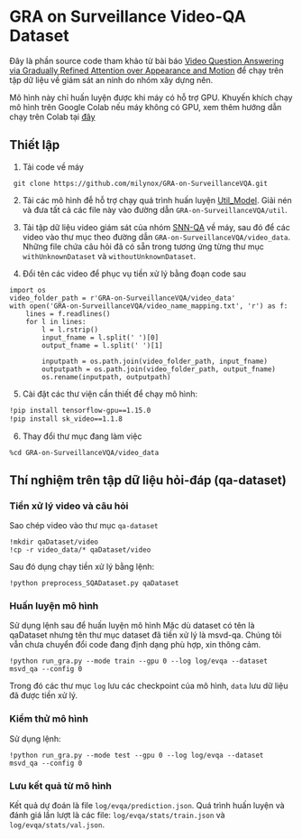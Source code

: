 # GRA on Surveillance Video-QA Dataset

Đây là phần source code tham khảo từ bài báo [Video Question Answering via Gradually Refined Attention over Appearance and Motion](https://dl.acm.org/doi/10.1145/3123266.3123427) để chạy trên tập dữ liệu về giám sát an ninh do nhóm xây dựng nên.

Mô hình này chỉ huấn luyện được khi máy có hỗ trợ GPU. Khuyến khích chạy mô hình trên Google Colab nếu máy không có GPU, xem thêm hướng dẫn chạy trên Colab tại [đây](https://colab.research.google.com/drive/1IRPt2vFcdkDG_xgIP_r7Jghwt41dg_fL?usp=sharing)

## Thiết lập
1. Tải code về máy
```
 git clone https://github.com/milynox/GRA-on-SurveillanceVQA.git
```

2. Tải các mô hình đễ hỗ trợ chạy quá trình huấn luyện [Util_Model](https://drive.google.com/file/d/1-ega9COG7bE3s_KQEZeAStKhgbNaArkj/view?usp=sharing). Giải nén và đưa tất cả các file này vào đường dẫn `GRA-on-SurveillanceVQA/util`.

3. Tải tập dữ liệu video giám sát của nhóm [SNN-QA](https://drive.google.com/file/d/1MuEtb_FVnJFfZ33gPI0SLMcxUoXf50NF/view?usp=sharing) về máy, sau đó để các video vào thư mục theo đường dẫn `GRA-on-SurveillanceVQA/video_data`. Những file chứa câu hỏi đã có sẵn trong tương ứng từng thư mục `withUnknownDataset` và `withoutUnknownDataset`.

4. Đổi tên các video để phục vụ tiền xử lý bằng đoạn code sau
```
import os
video_folder_path = r'GRA-on-SurveillanceVQA/video_data'
with open('GRA-on-SurveillanceVQA/video_name_mapping.txt', 'r') as f:
    lines = f.readlines()
    for l in lines:
        l = l.rstrip()
        input_fname = l.split(' ')[0]
        output_fname = l.split(' ')[1]
                
        inputpath = os.path.join(video_folder_path, input_fname)
        outputpath = os.path.join(video_folder_path, output_fname)
        os.rename(inputpath, outputpath)
```


5. Cài đặt các thư viện cần thiết để chạy mô hình:
```bash
!pip install tensorflow-gpu==1.15.0
!pip install sk_video==1.1.8
```
6. Thay đổi thư mục đang làm việc
```
%cd GRA-on-SurveillanceVQA/video_data
```

## Thí nghiệm trên tập dữ liệu hỏi-đáp (qa-dataset)
### Tiền xử lý video và câu hỏi
Sao chép video vào thư mục `qa-dataset`
```
!mkdir qaDataset/video
!cp -r video_data/* qaDataset/video
```

Sau đó dụng chạy tiền xử lý bằng lệnh:
```
!python preprocess_SQADataset.py qaDataset
```

### Huấn luyện mô hình
Sử dụng lệnh sau để huấn luyện mô hình
Mặc dù dataset có tên là qaDataset nhưng tên thư mục dataset đã tiền xử lý là msvd-qa. Chúng tôi vẫn chưa chuyển đổi code đang định dạng phù hợp, xin thông cảm.
```
!python run_gra.py --mode train --gpu 0 --log log/evqa --dataset msvd_qa --config 0
```

Trong đó các thư mục `log` lưu các checkpoint của mô hình, `data` lưu dữ liệu đã được tiền xử lý.

### Kiểm thử mô hình
Sử dụng lệnh: 
```
!python run_gra.py --mode test --gpu 0 --log log/evqa --dataset msvd_qa --config 0
```
### Lưu kết quả từ mô hình
Kết quả dự đoán là file `log/evqa/prediction.json`. Quá trình huấn luyện và đánh giá lần lượt là các file: `log/evqa/stats/train.json` và `log/evqa/stats/val.json`.
